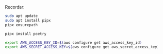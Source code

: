 Recordar:

```bash
sudo apt update
sudo apt install pipx
pipx ensurepath
```

```bash
pipx install poetry
```

```bash
export AWS_ACCESS_KEY_ID=$(aws configure get aws_access_key_id)
export AWS_SECRET_ACCESS_KEY=$(aws configure get aws_secret_access_key)
```
